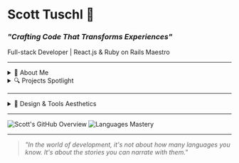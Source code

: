 # Scott Tuschl 🚀
### _"Crafting Code That Transforms Experiences"_

Full-stack Developer | React.js & Ruby on Rails Maestro

---

<details>
<summary>🧠 About Me</summary>

I believe in designing **digital experiences** that leave a lasting impression. I'm not just coding; I'm narrating stories, solving problems, and bridging gaps. 

Diving deep into:
- **Front-end**: HTML, CSS, JavaScript, React.js
- **Back-end**: Ruby on Rails, PostgreSQL
- **Testing**: Various robust application testing suites

**Connect with Me:**
- 🌍 [Portfolio](https://www.scott-tuschl.com)
- 🤝 [LinkedIn](https://www.linkedin.com/in/scott-tuschl)
- ✉️ [Email Me](mailto:scott-tuschl@comcast.net)
</details>

<details>
<summary>🔍 Projects Spotlight</summary>

From foundational web designs to intricate applications, my repository is a canvas of exploration, innovation, and growth. Every project carries a unique challenge and a tale of its own.

🔗 [Dive Deeper into My Projects](https://github.com/scott198989/Project-Repo-Links.git)
</details>

---

<details>
<summary>🎨 Design & Tools Aesthetics</summary>

I value the fusion of design and functionality, ensuring every project I tackle not only works seamlessly but also looks aesthetically pleasing. Here are some tools and technologies that empower me:

![](https://img.shields.io/badge/React.js-282C34?logo=react&logoColor=61DAFB)
![](https://img.shields.io/badge/Ruby-CC342D?logo=ruby&logoColor=white)
![](https://img.shields.io/badge/Rails-CC0000?logo=ruby-on-rails&logoColor=white)
![](https://img.shields.io/badge/PostgreSQL-336791?logo=postgresql&logoColor=white)
![](https://img.shields.io/badge/JavaScript-F7DF1E?logo=javascript&logoColor=black)
</details>

---

![Scott's GitHub Overview](https://github-readme-stats.vercel.app/api?username=scott198989&show_icons=true&theme=slateorange)
![Languages Mastery](https://github-readme-stats.vercel.app/api/top-langs/?username=scott198989&layout=compact&theme=slateorange)

---

> _"In the world of development, it's not about how many languages you know. It's about the stories you can narrate with them."_

